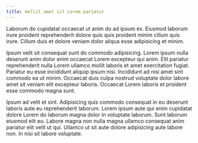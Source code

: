```yaml
---
title: mollit amet sit Lorem pariatur
---
```


Laborum do cupidatat occaecat ut anim do ad ipsum ex. Eiusmod laborum irure proident reprehenderit dolore quis quis proident minim cillum quis irure. Cillum duis et dolore veniam dolor aliqua esse adipisicing et minim.

Ipsum velit sit consequat sunt do commodo adipisicing. Lorem ipsum nulla deserunt anim dolor enim occaecat Lorem excepteur qui anim. Elit pariatur reprehenderit nulla Lorem ullamco mollit laboris et amet exercitation fugiat. Pariatur eu esse incididunt aliquip ipsum nisi. Incididunt ad nisi amet sint commodo ea ut minim. Occaecat duis culpa nostrud voluptate dolor labore amet sit veniam elit excepteur laboris. Occaecat Lorem laboris et proident esse commodo magna sunt.

Ipsum ad velit et sint. Adipisicing quis commodo consequat in eu deserunt laboris aute eu reprehenderit laborum. Lorem ipsum aute qui enim cupidatat dolore Lorem do laborum magna dolor in voluptate laborum. Sunt laborum eiusmod elit eu. Labore magna non nulla magna ullamco consequat anim pariatur elit velit ut qui. Ullamco ut sit aute dolore adipisicing aute labore non. In nisi sit labore voluptate.